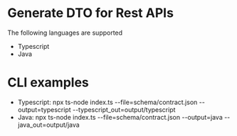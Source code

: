 # Generate DTO for Rest APIs
The following languages are supported
- Typescript
- Java

# CLI examples
- Typescript: npx ts-node index.ts --file=schema/contract.json --output=typescript --typescript_out=output/typescript
- Java: npx ts-node index.ts --file=schema/contract.json --output=java --java_out=output/java
